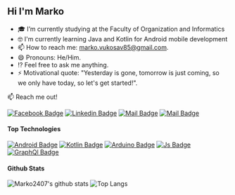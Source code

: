 ## Hi I'm Marko



- 🎓 I’m currently studying at the Faculty of Organization and Informatics
- 🤓 I'm currently learning Java and Kotlin for Android mobile development
- 📫 How to reach me: marko.vukosav85@gmail.com.
- 😄 Pronouns: He/Him.
- :interrobang: Feel free to ask me anything. 
- ⚡ Motivational quote: "Yesterday is gone, tomorrow is just coming, so we only have today, so let's get started!".

:mailbox: Reach me out!

[![Facebook Badge](https://img.shields.io/badge/-Facebook-1ca0f1?style=flat&labelColor=1ca0f1&logo=facebook&logoColor=white&link=https://web.facebook.com/marko.vukosav.9/)](https://web.facebook.com/marko.vukosav.9/)  [![Linkedin Badge](https://img.shields.io/badge/-Linkedin-0e76a8?style=flat&labelColor=0e76a8&logo=linkedin&logoColor=white)](https://www.linkedin.com/in/marko-vukosav-15331a115/) [![Mail Badge](https://img.shields.io/badge/-Instagram-e84393?style=flat&labelColor=e84393&logo=instagram&logoColor=white)](https://www.instagram.com/marko_vukosav/?hl=hr) [![Mail Badge](https://img.shields.io/badge/-Gmail-c0392b?style=flat&labelColor=c0392b&logo=gmail&logoColor=white)](mailto:marko.vukosav85@gmail.com)

<!-- TODO: Add last video link -->


#### Top Technologies

<!-- TODO: Make technologies links takes you to repositories -->

[![Android Badge](https://img.shields.io/badge/-Android-05C367?style=for-the-badge&labelColor=black&logo=android&logoColor=05C367)](#)
[![Kotlin Badge](https://img.shields.io/badge/Kotlin-7F52FF?style=for-the-badge&labelColor=black&logo=Kotlin)](#)
[![Arduino Badge](https://img.shields.io/badge/-Arduino-008184?style=for-the-badge&labelColor=black&logo=Arduino&logoColor=white)](#) 
[![Js Badge](https://img.shields.io/badge/-JavaScript-F0DB4F?style=for-the-badge&labelColor=black&logo=javaScript&logoColor=F0DB4F)](#)
[![GraphQl Badge](https://img.shields.io/badge/GrapQl-D932A3?style=for-the-badge&labelColor=black&logo=graphQl&logoColor=D932A3)](#) 




#### Github Stats

<!-- ![Marko2407's github stats](https://github-readme-stats.vercel.app/api?username=Marko2407&count_private=true&theme=tokyonight) -->

![Marko2407's github stats](https://github-readme-stats.vercel.app/api?username=Marko2407&show_icons=true&theme=tokyonight&hide=contribs,prs) ![Top Langs](https://github-readme-stats.vercel.app/api/top-langs/?username=Marko2407&layout=compact&theme=tokyonight)


